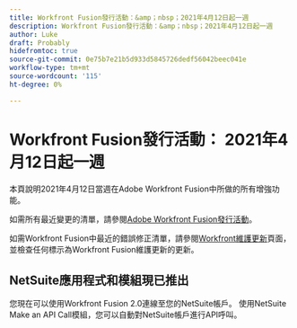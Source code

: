 ```yaml
---
title: Workfront Fusion發行活動：&amp；nbsp；2021年4月12日起一週
description: Workfront Fusion發行活動：&amp；nbsp；2021年4月12日起一週
author: Luke
draft: Probably
hidefromtoc: true
source-git-commit: 0e75b7e21b5d933d5845726dedf56042beec041e
workflow-type: tm+mt
source-wordcount: '115'
ht-degree: 0%

---
```


# Workfront Fusion發行活動： 2021年4月12日起一週

本頁說明2021年4月12日當週在Adobe Workfront Fusion中所做的所有增強功能。

如需所有最近變更的清單，請參閱[Adobe Workfront Fusion發行活動](/help/workfront-fusion/fusion-product-releases/fusion-release-activity.md)。

如需Workfront Fusion中最近的錯誤修正清單，請參閱[Workfront維護更新](https://experienceleague.adobe.com/docs/workfront-known-issues/releases/current-updates.html?lang=zh-Hant)頁面，並檢查任何標示為Workfront Fusion維護更新的更新。

## NetSuite應用程式和模組現已推出

您現在可以使用Workfront Fusion 2.0連線至您的NetSuite帳戶。 使用NetSuite Make an API Call模組，您可以自動對NetSuite帳戶進行API呼叫。
